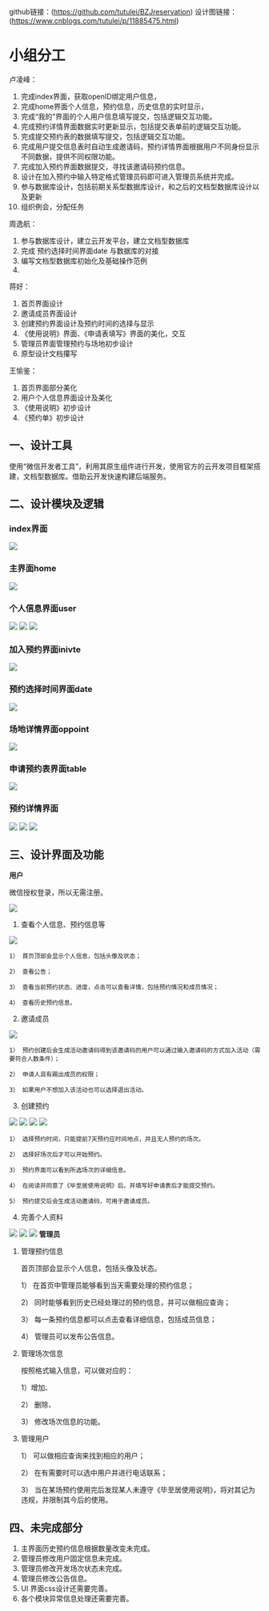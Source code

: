 github链接：(https://github.com/tutulei/BZJreservation)
设计图链接：(https://www.cnblogs.com/tutulei/p/11885475.html)
# 小组分工
卢凌峰：
1. 完成index界面，获取openID绑定用户信息，
2. 完成home界面个人信息，预约信息，历史信息的实时显示，
3. 完成“我的”界面的个人用户信息填写提交，包括逻辑交互功能。
4. 完成预约详情界面数据实时更新显示，包括提交表单前的逻辑交互功能。
5. 完成提交预约表的数据填写提交，包括逻辑交互功能。
6. 完成用户提交信息表时自动生成邀请码，预约详情界面根据用户不同身份显示不同数据，提供不同权限功能。
7. 完成加入预约界面数据提交，寻找该邀请码预约信息。
8. 设计在加入预约中输入特定格式管理员码即可进入管理员系统并完成。
9. 参与数据库设计，包括前期关系型数据库设计，和之后的文档型数据库设计以及更新
10. 组织例会，分配任务

周逸航：
1. 参与数据库设计，建立云开发平台，建立文档型数据库
2. 完成 预约选择时间界面date 与数据库的对接
3. 编写文档型数据库初始化及基础操作范例
4. 
蒋好：
1.  首页界面设计
2.  邀请成员界面设计
3.  创建预约界面设计及预约时间的选择与显示
4.  《使用说明》界面、《申请表填写》界面的美化，交互
5.  管理员界面管理预约与场地初步设计
6.  原型设计文档攥写

王愉鉴：
1. 首页界面部分美化
2. 用户个人信息界面设计及美化
3. 《使用说明》初步设计
4. 《预约单》初步设计


## 一、设计工具

使用“微信开发者工具”，利用其原生组件进行开发，使用官方的云开发项目框架搭建，文档型数据库。借助云开发快速构建后端服务。

## 二、设计模块及逻辑

### index界面
![](new_file_files/1.jpg)

### 主界面home
![](new_file_files/2.jpg)

### 个人信息界面user
![](new_file_files/3.jpg)
![](new_file_files/4.jpg)
![](new_file_files/5.jpg)

### 加入预约界面inivte
![](new_file_files/6.jpg)

### 预约选择时间界面date
![](new_file_files/7.jpg)

### 场地详情界面oppoint
![](new_file_files/8.jpg)

### 申请预约表界面table
![](new_file_files/9.jpg)

### 预约详情界面
![](new_file_files/10.jpg)
![](new_file_files/11.jpg)
![](new_file_files/12.jpg)


## 三、设计界面及功能

**用户**

微信授权登录，所以无需注册。

![](new_file_files/a.png)

1.  查看个人信息、预约信息等

![](new_file_files/b.png)

    1） 首页顶部会显示个人信息，包括头像及状态；

    2） 查看公告；

    3） 查看当前预约状态、进度，点击可以查看详情，包括预约情况和成员情况；

    4） 查看历史预约信息。

2.  邀请成员

![](new_file_files/c.png)

    1） 预约创建后会生成活动邀请码得到该邀请码的用户可以通过输入邀请码的方式加入活动（需要符合人数条件）；

    2） 申请人具有踢出成员的权限；

    3） 如果用户不想加入该活动也可以选择退出活动。

3. 创建预约

![](new_file_files/d.png)
![](new_file_files/e.png)
![](new_file_files/f.png)
![](new_file_files/g.png)

    1） 选择预约时间，只能提前7天预约应时间地点，并且无人预约的场次。

    2） 选择好场次后才可以开始预约。

    3） 预约界面可以看到所选场次的详细信息。

    4） 在阅读并同意了《毕至居使用说明》后，并填写好申请表后才能提交预约。

    5） 预约提交后会生成活动邀请码，可用于邀请成员。

4.  完善个人资料

![](new_file_files/i.png)
![](new_file_files/j.png)
![](new_file_files/k.jpg)
**管理员**
1.  管理预约信息
    
    首页顶部会显示个人信息，包括头像及状态。

    1） 在首页中管理员能够看到当天需要处理的预约信息；

    2） 同时能够看到历史已经处理过的预约信息，并可以做相应查询；

    3） 每一条预约信息都可以点击查看详细信息，包括成员信息；

    4） 管理员可以发布公告信息。

2.  管理场次信息

    按照格式输入信息，可以做对应的：
    
    1）增加、
    
    2） 删除、
    
    3） 修改场次信息的功能。

3.  管理用户

    1） 可以做相应查询来找到相应的用户；

    2） 在有需要时可以选中用户并进行电话联系；

    3） 当在某场预约使用完后发现某人未遵守《毕至居使用说明》，将对其记为违规，并限制其今后的使用。




## 四、未完成部分

1. 主界面历史预约信息根据数量改变未完成。
2. 管理员修改用户固定信息未完成。
3. 管理员修改开发场次状态未完成。
4. 管理员修改公告信息。
5. UI 界面css设计还需要完善。
6. 各个模块异常信息处理还需要完善。
